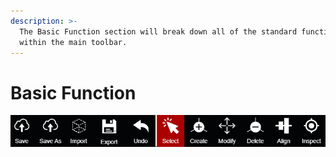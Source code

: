 ```yaml
---
description: >-
  The Basic Function section will break down all of the standard functions
  within the main toolbar.
---
```


# Basic Function

![](../.gitbook/assets/basic-functions-toolbar.png)

